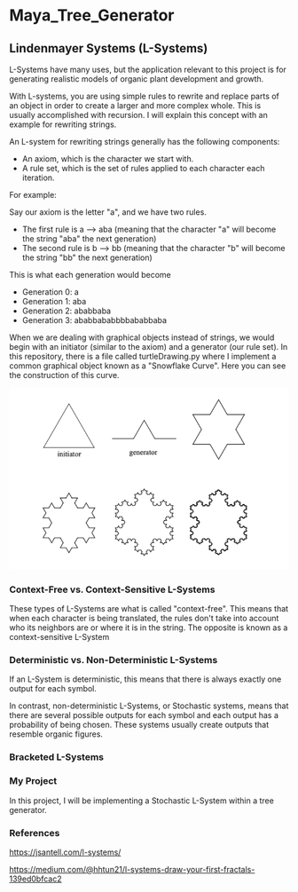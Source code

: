 # Maya_Tree_Generator

## Lindenmayer Systems (L-Systems)

L-Systems have many uses, but the application relevant to this project is for generating realistic models of organic plant development and growth.

With L-systems, you are using simple rules to rewrite and replace parts of an object in order to create a larger and more complex whole. This is usually accomplished with recursion. I will explain this concept with an example for rewriting strings.

An L-system for rewriting strings generally has the following components:

- An axiom, which is the character we start with.
- A rule set, which is the set of rules applied to each character each iteration.

For example:

Say our axiom is the letter "a", and we have two rules. 
- The first rule is a --> aba (meaning that the character "a" will become the string "aba" the next generation)
- The second rule is b --> bb (meaning that the character "b" will become the string "bb" the next generation)

This is what each generation would become

- Generation 0: a
- Generation 1: aba
- Generation 2: ababbaba
- Generation 3: ababbababbbbababbaba

When we are dealing with graphical objects instead of strings, we would begin with an initiator (similar to the axiom) and a generator (our rule set). In this repository, there is a file called turtleDrawing.py where I implement a common graphical object known as a "Snowflake Curve". Here you can see the construction of this curve.

![Snowflake Curve Construction](/snowflake.png?raw=true "Title")

### Context-Free vs. Context-Sensitive L-Systems

These types of L-Systems are what is called "context-free". This means that when each character is being translated, the rules don't take into account who its neighbors are or where it is in the string. The opposite is known as a context-sensitive L-System

### Deterministic vs. Non-Deterministic L-Systems

If an L-System is deterministic, this means that there is always exactly one output for each symbol.

In contrast, non-deterministic L-Systems, or Stochastic systems, means that there are several possible outputs for each symbol and each output has a probability of being chosen. These systems usually create outputs that resemble organic figures.

### Bracketed L-Systems

### My Project

In this project, I will be implementing a Stochastic L-System within a tree generator. 

### References

https://jsantell.com/l-systems/ 

https://medium.com/@hhtun21/l-systems-draw-your-first-fractals-139ed0bfcac2
